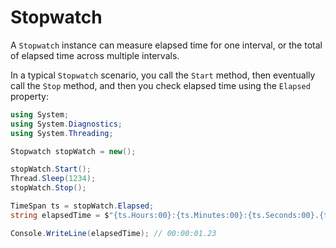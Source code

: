 # Stopwatch

A `Stopwatch` instance can measure elapsed time for one interval, or the total of elapsed time across multiple intervals.

In a typical `Stopwatch` scenario, you call the `Start` method, then eventually call the `Stop` method, and then you check elapsed time using the `Elapsed` property:

```csharp
using System;
using System.Diagnostics;
using System.Threading;

Stopwatch stopWatch = new();

stopWatch.Start();
Thread.Sleep(1234);
stopWatch.Stop();

TimeSpan ts = stopWatch.Elapsed;
string elapsedTime = $"{ts.Hours:00}:{ts.Minutes:00}:{ts.Seconds:00}.{ts.Milliseconds / 10:00}";

Console.WriteLine(elapsedTime); // 00:00:01.23
```
